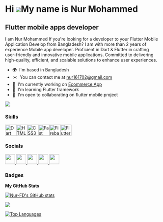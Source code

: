 Hi ![](https://user-images.githubusercontent.com/18350557/176309783-0785949b-9127-417c-8b55-ab5a4333674e.gif)My name is Nur Mohammed
====================================================================================================================================

Flutter mobile apps developer
-----------------------------

I am Nur Mohammed If you're looking for a developer to your Flutter Mobile Application Develop from Bangladesh? I am with more than 2 years of experience Mobile app developer. Proficient in Dart & Flutter in crafting user-friendly and innovative mobile applications. Committed to delivering high-quality, efficient, and scalable solutions to enhance user experiences.

* 🌍  I'm based in Bangladesh
* ✉️  You can contact me at [nur161702@gmail.com](mailto:nur161702@gmail.com)
* 🚀  I'm currently working on [Ecommerce App](http://https://github.com/Nur-FD/E-commerce.git)
* 🧠  I'm learning Flutter framework
* 🤝  I'm open to collaborating on flutter mobile project

<a href="https://www.github.com/Nur-FD" target="_blank" rel="noreferrer"><img
src="https://img.shields.io/github/followers/Nur-FD?logo=github&style=for-the-badge&color=f97316&labelColor=1c1917" /></a>

### Skills


<p align="left">
<a href="https://dart.dev/" target="_blank" rel="noreferrer"><img src="https://raw.githubusercontent.com/danielcranney/readme-generator/main/public/icons/skills/dart-colored.svg" width="36" height="36" alt="Dart" /></a><a href="https://developer.mozilla.org/en-US/docs/Glossary/HTML5" target="_blank" rel="noreferrer"><img src="https://raw.githubusercontent.com/danielcranney/readme-generator/main/public/icons/skills/html5-colored.svg" width="36" height="36" alt="HTML5" /></a><a href="https://www.w3.org/TR/CSS/#css" target="_blank" rel="noreferrer"><img src="https://raw.githubusercontent.com/danielcranney/readme-generator/main/public/icons/skills/css3-colored.svg" width="36" height="36" alt="CSS3" /></a><a href="https://fastapi.tiangolo.com/" target="_blank" rel="noreferrer"><img src="https://raw.githubusercontent.com/danielcranney/readme-generator/main/public/icons/skills/fastapi-colored.svg" width="36" height="36" alt="Fast API" /></a><a href="https://firebase.google.com/" target="_blank" rel="noreferrer"><img src="https://raw.githubusercontent.com/danielcranney/readme-generator/main/public/icons/skills/firebase-colored.svg" width="36" height="36" alt="Firebase" /></a><a href="https://flutter.dev/" target="_blank" rel="noreferrer"><img src="https://raw.githubusercontent.com/danielcranney/readme-generator/main/public/icons/skills/flutter-colored.svg" width="36" height="36" alt="Flutter" /></a>
</p>


### Socials

<p align="left"> <a href="https://discord.com/users/Nur Mohammed#5902" target="_blank" rel="noreferrer"> <picture> <source media="(prefers-color-scheme: dark)" srcset="undefined" /> <source media="(prefers-color-scheme: light)" srcset="https://raw.githubusercontent.com/danielcranney/readme-generator/main/public/icons/socials/discord.svg" /> <img src="https://raw.githubusercontent.com/danielcranney/readme-generator/main/public/icons/socials/discord.svg" width="32" height="32" /> </picture> </a> <a href="https://www.github.com/Nur-FD" target="_blank" rel="noreferrer"> <picture> <source media="(prefers-color-scheme: dark)" srcset="https://raw.githubusercontent.com/danielcranney/readme-generator/main/public/icons/socials/github-dark.svg" /> <source media="(prefers-color-scheme: light)" srcset="https://raw.githubusercontent.com/danielcranney/readme-generator/main/public/icons/socials/github.svg" /> <img src="https://raw.githubusercontent.com/danielcranney/readme-generator/main/public/icons/socials/github.svg" width="32" height="32" /> </picture> </a> <a href="https://www.linkedin.com/in/Nur Mohammed" target="_blank" rel="noreferrer"> <picture> <source media="(prefers-color-scheme: dark)" srcset="https://raw.githubusercontent.com/danielcranney/readme-generator/main/public/icons/socials/linkedin-dark.svg" /> <source media="(prefers-color-scheme: light)" srcset="https://raw.githubusercontent.com/danielcranney/readme-generator/main/public/icons/socials/linkedin.svg" /> <img src="https://raw.githubusercontent.com/danielcranney/readme-generator/main/public/icons/socials/linkedin.svg" width="32" height="32" /> </picture> </a> <a href="https://www.stackoverflow.com/users/22306476/md-nur" target="_blank" rel="noreferrer"> <picture> <source media="(prefers-color-scheme: dark)" srcset="undefined" /> <source media="(prefers-color-scheme: light)" srcset="https://raw.githubusercontent.com/danielcranney/readme-generator/main/public/icons/socials/stackoverflow.svg" /> <img src="https://raw.githubusercontent.com/danielcranney/readme-generator/main/public/icons/socials/stackoverflow.svg" width="32" height="32" /> </picture> </a> <a href="https://www.youtube.com/@nurmohammed3831" target="_blank" rel="noreferrer"> <picture> <source media="(prefers-color-scheme: dark)" srcset="undefined" /> <source media="(prefers-color-scheme: light)" srcset="https://raw.githubusercontent.com/danielcranney/readme-generator/main/public/icons/socials/youtube.svg" /> <img src="https://raw.githubusercontent.com/danielcranney/readme-generator/main/public/icons/socials/youtube.svg" width="32" height="32" /> </picture> </a></p>

### Badges

<b>My GitHub Stats</b>

<a href="http://www.github.com/Nur-FD"><img src="https://github-readme-stats.vercel.app/api?username=Nur-FD&show_icons=true&hide=&count_private=true&title_color=ffffff&text_color=3382ed&icon_color=f97316&bg_color=1c1917&hide_border=true&show_icons=true" alt="Nur-FD's GitHub stats" /></a>

<a href="http://www.github.com/Nur-FD"><img src="https://github-readme-streak-stats.herokuapp.com/?user=Nur-FD&stroke=3382ed&background=1c1917&ring=ffffff&fire=ffffff&currStreakNum=3382ed&currStreakLabel=ffffff&sideNums=3382ed&sideLabels=3382ed&dates=3382ed&hide_border=true" /></a>

<a href="https://github.com/Nur-FD" align="left"><img src="https://github-readme-stats.vercel.app/api/top-langs/?username=Nur-FD&langs_count=10&title_color=ffffff&text_color=3382ed&icon_color=f97316&bg_color=1c1917&hide_border=true&locale=en&custom_title=Top%20%Languages" alt="Top Languages" /></a>
